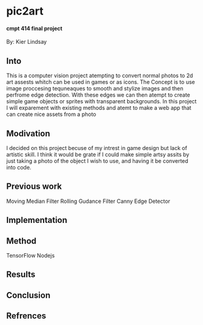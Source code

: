 # pic2art
#### cmpt 414 final project
By: Kier Lindsay

## Into
This is a computer vision project atempting to convert normal photos to 2d art assests whitch can be used in games or as icons.  The Concept is to use image proccesing tequneaques to smooth and stylize images and then perfrome edge detection.  With these edges we can then atempt to create simple game objects or sprites with transparent backgrounds. In this project I will exparement with existing methods and atemt to make a web app that can create nice assets from a photo

## Modivation
I decided on this project becuse of my intrest in game design but lack of artistic skill.  I think it would be grate if I could make simple artsy assits by just taking a photo of the object I wish to use, and having it be converted into code.

## Previous work
Moving Median Filter
Rolling Gudance Filter
Canny Edge Detector

## Implementation

## Method
TensorFlow
Nodejs
## Results

## Conclusion

## Refrences

